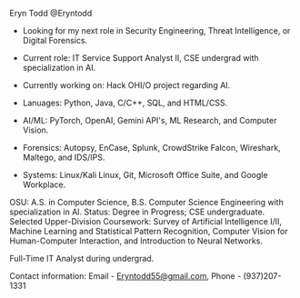 <!--
**eryntodd/eryntodd** is a ✨ _special_ ✨ repository because its `README.md` (this file) appears on your GitHub profile.



- 🔭 I’m currently working on ...
- 🌱 I’m currently learning ...
- 👯 I’m looking to collaborate on ...
- 🤔 I’m looking for help with ...
- 💬 Ask me about ...
- 📫 How to reach me: ...
- 😄 Pronouns: ...
- ⚡ Fun fact: ...
-->
Eryn Todd @Eryntodd

- Looking for my next role in Security Engineering, Threat Intelligence, or Digital Forensics.
- Current role: IT Service Support Analyst II, CSE undergrad with specialization in AI.
- Currently working on: Hack OHI/O project regarding AI.

- Lanuages: Python, Java, C/C++, SQL, and HTML/CSS.
- AI/ML: PyTorch, OpenAI, Gemini API's, ML Research, and Computer Vision.
- Forensics: Autopsy, EnCase, Splunk, CrowdStrike Falcon, Wireshark, Maltego, and IDS/IPS. 
- Systems: Linux/Kali Linux, Git, Microsoft Office Suite, and Google Workplace.

OSU: A.S. in Computer Science, B.S. Computer Science Engineering with specialization in AI. Status: Degree in Progress; CSE undergraduate.
Selected Upper-Division Coursework: Survey of Artificial Intelligence I/II, Machine Learning and Statistical Pattern Recognition,
Computer Vision for Human-Computer Interaction, and Introduction to Neural Networks.

Full-Time IT Analyst during undergrad.

Contact information: Email - Eryntodd55@gmail.com, Phone - (937)207-1331
